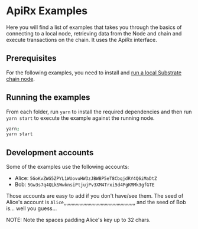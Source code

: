 # ApiRx Examples

Here you will find a list of examples that takes you through the basics of connecting to a local node, retrieving data from the Node and chain and execute transactions on the chain. It uses the ApiRx interface.

## Prerequisites

For the following examples, you need to install and [run a local Substrate chain node](https://github.com/paritytech/substrate#61-hacking-on-substrate).

## Running the examples

From each folder, run `yarn` to install the required dependencies and then run `yarn start` to execute the example against the running node.

```bash
yarn;
yarn start
```

## Development accounts

Some of the examples use the following accounts:

- Alice: `5GoKvZWG5ZPYL1WUovuHW3zJBWBP5eT8CbqjdRY4Q6iMaDtZ`
- Bob: `5Gw3s7q4QLkSWwknsiPtjujPv3XM4Trxi5d4PgKMMk3gfGTE`

Those accounts are easy to add if you don't have/see them. The seed of Alice's account is `Alice␣␣␣␣␣␣␣␣␣␣␣␣␣␣␣␣␣␣␣␣␣␣␣␣␣␣␣` and the seed of Bob is... well you guess...

NOTE: Note the spaces padding Alice's key up to 32 chars.

